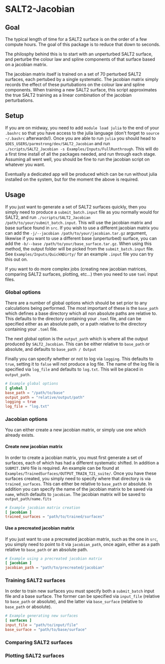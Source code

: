# SALT2-Jacobian

## Goal
The typical length of time for a SALT2 surface is on the order of a few compute hours. The goal of this package is to reduce that down to seconds.

The philosphy behind this is to start with an unperturbed SALT2 surface, and perturbe the colour law and spline components of that surface based on a jacobian matrix.

The jacobian matrix itself is trained on a set of 70 perturbed SALT2 surfaces, each pertubed by a single systematic. The jacobian matrix simply records the effect of these purtubations on the colour law and spline components. When training a new SALT2 surface, this script approximates the true SALT2 training as a linear combination of the jacobian perturbations.

## Setup
If you are on midway, you need to add `module load julia` to the end of your `.bashrc` so that you have access to the julia language (don't forget to `source ~/.bashrc` afterwards!). Once you are able to run `julia` you should head to `$DES_USERS/parmstrong/dev/SALT2_Jacobian` and run `./scripts/SALT2_Jacobian -s Examples/Inputs/FullRunthrough`. This will do a first time install of all the packages needed, and run through each stage. Assuming all went well, you should be fine to run the jacobian script on whatever you want.

Eventually a dedicated app will be produced which can be run without julia installed on the system, but for the moment the above is required.

## Usage
If you just want to generate a set of SALT2 surfaces quickly, then you simply need to produce a `submit_batch.input` file as you normally would for SALT2, and run `./scripts/SALT2_Jacobian /path/to/your/submit_batch.input`. This will use the jacobian matrix and base surface found in `src`. If you wish to use a different jacobian matrix you can add the `-j/--jacobian /path/to/your/jacobian.tar.gz` argument, likewise if you want to use a different base (unperturbed) surface, you can add the `-b/--base /path/to/your/base_surface.tar.gz`. When using this method, the output folder will be picked from the `submit_batch.input` file. See `Examples/Inputs/QuickNDirty/` for an example `.input` file you can try this out on.

If you want to do more complex jobs (creating new jacobian matrices, comparing SALT2 surfaces, plotting, etc...) then you need to use `toml` input files.

### Global options
There are a number of global options which should be set prior to any calculations being performed. The most important of these is the `base_path` which defines a base directory which all non absolute paths are relative to. This defaults to the directory containing your `.toml` file, and can be specified either as an absolute path, or a path relative to the directory containing your `.toml` file. 

The next global option is the `output_path` which is where all the output produced by `SALT2_Jacobian`. This can be either relative to `base_path` or absolute, and defaults to `base_path / Output`

Finally you can specify whether or not to log via `logging`. This defaults to `true`, setting it to `false` will not produce a log file. The name of the log file is specified via `log_file` and defaults to `log.txt`. This will be placed in `output_path`.

```toml
# Example global options
[ global ]
base_path = "/path/to/base"
output_path = "relative/output/path"
logging = true
log_file = "log.txt"
```

### Jacobian options 
You can either create a new jacobian matrix, or simply use one which already exists.

#### Create new jacobian matrix
In order to create a jacobian matrix, you must first generate a set of surfaces, each of which has had a different systematic shifted. In addition a `SUBMIT.INFO` file is required. An example can be found at `Examples/TrainedSurfaces/OUTPUT_TRAIN_T21_suite/`. Once you have these surfaces created, you simply need to specify where that directory is via `trained_surfaces`. This can either be relative to `base_path` or absolute. In addition you can specify the name of the jacobian matrix to be saved via `name`, which defaults to `jacobian`. The jacobian matrix will be saved to `output_path/name.fits`
```toml
# Example jacobian matrix creation
[ jacobian ]
trained_surfaces = "path/to/trained/surfaces"
```

#### Use a precreated jacobian matrix
If you just want to use a precreated jacobian matrix, such as the one in `src`, you simply need to point to it via `jacobian_path`, once again, either as a path relative to `base_path` or an absolute path.
```toml
# Example using a precreated jacobian matrix
[ jacobian ]
jacobian_path = "path/to/precreated/jacobian"
```

### Training SALT2 surfaces
In order to train new surfaces you must specify both a `submit_batch` input file and a base surface. The former can be specified via `input_file` (relative to `base_path` or absolute), and the latter via `base_surface` (relative to `base_path` or absolute).
```toml
# Example generating new surfaces
[ surfaces ]
input_file = "path/to/input/file"
base_surface = "path/to/base/surface"
```

### Comparing SALT2 surfaces

### Plotting SALT2 surfaces
